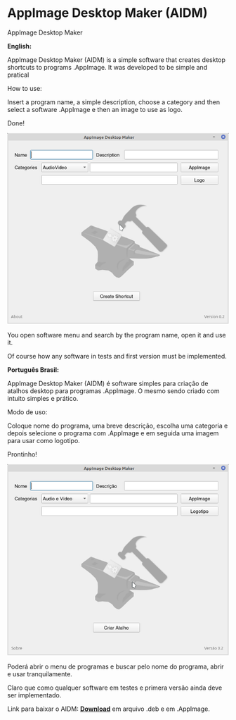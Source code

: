 # AppImage Desktop Maker (AIDM)
AppImage Desktop Maker

**English:**

AppImage Desktop Maker (AIDM) is a simple software that creates desktop shortcuts to programs .AppImage.
It was developed to be simple and pratical

How to use:

Insert a program name, a simple description, choose a category and then select a software .AppImage e then an image to use as logo.

Done!

![](https://raw.githubusercontent.com/Alexsussa/AIDM/master/screenshot_aidm_en.png)

You open software menu and search by the program name, open it and use it.

Of course how any software in tests and first version must be implemented.

**Português Brasil:**

AppImage Desktop Maker (AIDM) é software simples para criação de atalhos desktop para programas .AppImage.
O mesmo sendo criado com intuito simples e prático.

Modo de uso:

Coloque nome do programa, uma breve descrição, escolha uma categoria e depois selecione o programa com .AppImage e em seguida uma imagem para usar como logotipo.

Prontinho!

![](https://raw.githubusercontent.com/Alexsussa/AIDM/master/screenshot_aidm_pt_br.png)

Poderá abrir o menu de programas e buscar pelo nome do programa, abrir e usar tranquilamente.

Claro que como qualquer software em testes e primera versão ainda deve ser implementado.

Link para baixar o AIDM: [**Download**](https://github.com/Alexsussa/AIDM/releases) em arquivo .deb e em .AppImage.
